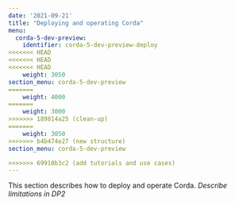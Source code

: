 ```yaml
---
date: '2021-09-21'
title: "Deploying and operating Corda"
menu:
  corda-5-dev-preview:
    identifier: corda-5-dev-preview-deploy
<<<<<<< HEAD
<<<<<<< HEAD
<<<<<<< HEAD
    weight: 3050
section_menu: corda-5-dev-preview
=======
    weight: 4000
=======
    weight: 3000
>>>>>>> 189814a25 (clean-up)
=======
    weight: 3050
>>>>>>> b4b474e27 (new structure)
section_menu: corda-5-dev-preview

>>>>>>> 69910b3c2 (add tutorials and use cases)
---
```

This section describes how to deploy and operate Corda.
*Describe limitations in DP2*
